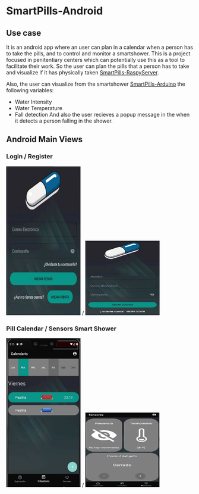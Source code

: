 # SmartPills-Android

## Use case

It is an android app where an user can plan in a calendar when a person has to take the pills, and to control and monitor a smartshower.
This is a project focused in penitentiary centers which can potentially use this as a tool to facilitate their work. 
So the user can plan the pills that a person has to take and visualize if it has physically taken [SmartPills-RaspyServer](https://github.com/josepfortuny/SmartPills-RaspyServer).

Also, the user can visualize from the smartshower [SmartPills-Arduino](https://github.com/josepfortuny/SmartPills-Arduino) the following variables:
* Water Intensity
* Water Temperature
* Fall detection
And also the user recieves a popup message in the when it detects a person falling in the shower.

## Android Main Views

### Login / Register
<img src=https://github.com/josepfortuny/SmartPills-Android/blob/main/Images/Login.JPG width="200" height="400"> / <img src= https://github.com/josepfortuny/SmartPills-Android/blob/main/Images/Register.JPG width="200" height="200">

### Pill Calendar / Sensors Smart Shower 
<img src=https://github.com/josepfortuny/SmartPills-Android/blob/main/Images/Calendar.JPG width="200" height="400"> / <img src=https://github.com/josepfortuny/SmartPills-Android/blob/main/Images/SmartShower.JPG width="200" height="200">
